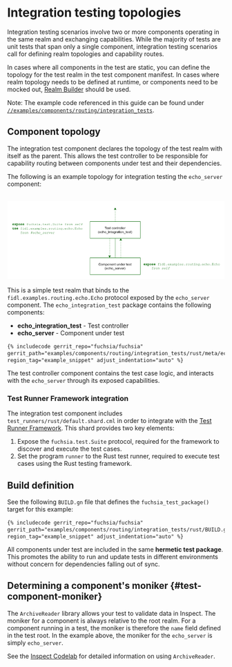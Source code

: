 # Integration testing topologies

Integration testing scenarios involve two or more components operating in the
same realm and exchanging capabilities. While the majority of tests are unit
tests that span only a single component, integration testing scenarios call for
defining realm topologies and capability routes.

In cases where all components in the test are static, you can define the
topology for the test realm in the test component manifest.
In cases where realm topology needs to be defined at runtime, or components
need to be mocked out, [Realm Builder][realm-builder] should be used.

Note: The example code referenced in this guide can be found under
[`//examples/components/routing/integration_tests`][driver-pattern-example].

## Component topology

The integration test component declares the topology of the test realm with
itself as the parent. This allows the test controller to be responsible for
capability routing between components under test and their dependencies.

The following is an example topology for integration testing the `echo_server`
component:

<br>![Integration test topology](images/echo-test-topology.png)<br>

This is a simple test realm that binds to the `fidl.examples.routing.echo.Echo`
protocol exposed by the `echo_server` component.
The `echo_integration_test` package contains the following components:

- **echo_integration_test** - Test controller
- **echo_server** - Component under test

```json5
{% includecode gerrit_repo="fuchsia/fuchsia" gerrit_path="examples/components/routing/integration_tests/rust/meta/echo_integration_test.cml" region_tag="example_snippet" adjust_indentation="auto" %}
```

The test controller component contains the test case logic, and interacts with
the `echo_server` through its exposed capabilities.

### Test Runner Framework integration

The integration test component includes `test_runners/rust/default.shard.cml`
in order to integrate with the [Test Runner Framework][trf]. This shard provides
two key elements:

1.  Expose the `fuchsia.test.Suite` protocol, required for the framework to
    discover and execute the test cases.
1.  Set the program `runner` to the Rust test runner, required to execute test
    cases using the Rust testing framework.

## Build definition

See the following `BUILD.gn` file that defines the `fuchsia_test_package()`
target for this example:

```gn
{% includecode gerrit_repo="fuchsia/fuchsia" gerrit_path="examples/components/routing/integration_tests/rust/BUILD.gn" region_tag="example_snippet" adjust_indentation="auto" %}
```

All components under test are included in the same **hermetic test package**.
This promotes the ability to run and update tests in different environments
without concern for dependencies falling out of sync.

## Determining a component's moniker {#test-component-moniker}

The `ArchiveReader` library allows your test to validate data in Inspect. The
moniker for a component is always relative to the root realm. For a component
running in a test, the moniker is therefore the `name` field defined in the
test root. In the example above, the moniker for the `echo_server` is simply
`echo_server`.

See the [Inspect Codelab][inspect-codelab] for detailed information on using
`ArchiveReader`.

[driver-pattern-example]: /examples/components/routing/integration_tests/
[inspect-codelab]: development/diagnostics/inspect/codelab/codelab.md
[trf]: test_runner_framework.md
[realm-builder]: development/testing/components/realm_builder.md
